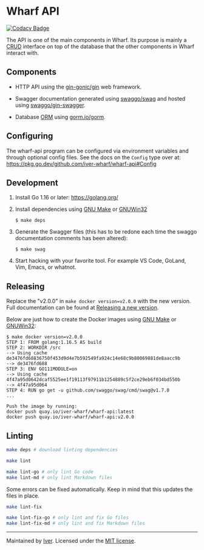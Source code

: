 # Wharf API

[![Codacy Badge](https://app.codacy.com/project/badge/Grade/157d2eff9eba41a4a5deee8bb748a9f5)](https://www.codacy.com/gh/iver-wharf/wharf-api/dashboard?utm_source=github.com\&utm_medium=referral\&utm_content=iver-wharf/wharf-api\&utm_campaign=Badge_Grade)

The API is one of the main components in Wharf. Its purpose is mainly a
[CRUD](https://en.wikipedia.org/wiki/Create,\_read,\_update_and_delete)
interface on top of the database that the other components in Wharf interact
with.

## Components

- HTTP API using the [gin-gonic/gin](https://github.com/gin-gonic/gin)
  web framework.

- Swagger documentation generated using
  [swaggo/swag](https://github.com/swaggo/swag) and hosted using
  [swaggo/gin-swagger](https://github.com/swaggo/gin-swagger).

- Database [ORM](https://en.wikipedia.org/wiki/Object%E2%80%93relational_mapping)
  using [gorm.io/gorm](https://gorm.io/).

## Configuring

The wharf-api program can be configured via environment variables and through
optional config files. See the docs on the `Config` type over at:
<https://pkg.go.dev/github.com/iver-wharf/wharf-api#Config>

## Development

1. Install Go 1.16 or later: <https://golang.org/>

2. Install dependencies using [GNU Make](https://www.gnu.org/software/make/) or
   [GNUWin32](http://gnuwin32.sourceforge.net/install.html)

   ```console
   $ make deps
   ```

3. Generate the Swagger files (this has to be redone each time the swaggo
   documentation comments has been altered):

   ```console
   $ make swag
   ```

4. Start hacking with your favorite tool. For example VS Code, GoLand,
   Vim, Emacs, or whatnot.

## Releasing

Replace the "v2.0.0" in `make docker version=v2.0.0` with the new version. Full
documentation can be found at [Releasing a new version](https://iver-wharf.github.io/#/development/releasing-a-new-version).

Below are just how to create the Docker images using [GNU Make](https://www.gnu.org/software/make/)
or [GNUWin32](http://gnuwin32.sourceforge.net/install.html):

```console
$ make docker version=v2.0.0
STEP 1: FROM golang:1.16.5 AS build
STEP 2: WORKDIR /src
--> Using cache de3476fd68836750f453d9d4e7b592549fa924c14e68c9b80069881de8aacc9b
--> de3476fd688
STEP 3: ENV GO111MODULE=on
--> Using cache 4f47a95d0642dcaf5525ee1f19113f97911b1254889c5f2ce29eb6f034bd550b
--> 4f47a95d064
STEP 4: RUN go get -u github.com/swaggo/swag/cmd/swag@v1.7.0
...

Push the image by running:
docker push quay.io/iver-wharf/wharf-api:latest
docker push quay.io/iver-wharf/wharf-api:v2.0.0
```

## Linting

```sh
make deps # download linting dependencies

make lint

make lint-go # only lint Go code
make lint-md # only lint Markdown files
```

Some errors can be fixed automatically. Keep in mind that this updates the
files in place.

```sh
make lint-fix

make lint-fix-go # only lint and fix Go files
make lint-fix-md # only lint and fix Markdown files
```

---

Maintained by [Iver](https://www.iver.com/en).
Licensed under the [MIT license](./LICENSE).
